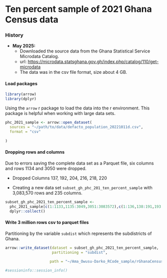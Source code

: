 Ten percent sample of 2021 Ghana Census data
================

### History

- **May 2025:**
  - Downloaded the source data from the Ghana Statistical Service
    Microdata Catalog.
  - url:
    <https://microdata.statsghana.gov.gh/index.php/catalog/110/get-microdata>
  - The data was in the csv file format, size about 4 GB.

#### Load packages

``` r
library(arrow)
library(dplyr)
```

Using the `arrow` r package to load the data into the r environment.
This package is helpful when working with large data sets.

``` r
phc_2021_sample <- arrow::open_dataset(
  sources = "~/path/to/data/defacto_population_20221011d.csv", 
  format = "csv"
 
)
```

#### Dropping rows and columns

Due to errors saving the complete data set as a Parquet file, six
columns and rows 1134 and 3050 were dropped.

- Dropped Columns 137, 192, 204, 216, 218, 220

- Creating a new data set `subset_gh_phc_201_ten_percent_sample` with
  3,083,570 rows and 235 columns.

``` r
subset_gh_phc_2021_ten_percent_sample <-
  phc_2021_sample[c(1:1133,1135:3049,3051:3083572),c(1:136,138:191,193:203,205:215,217, 219,221:241)]  |>
  dplyr::collect()
```

#### Write 3 million rows csv to parquet files

Partitioning by the variable `subdist` which represents the subdistricts
of Ghana.

``` r
arrow::write_dataset(dataset = subset_gh_phc_2021_ten_percent_sample,
                     partitioning = "subdist",
 
                    path = "~/Ama_Owusu-Darko_RCode_sample/rGhanaCensus/data/subset_gh_phc_2021_ten_percent_sample_parquet_file")

#sessioninfo::session_info()
```
